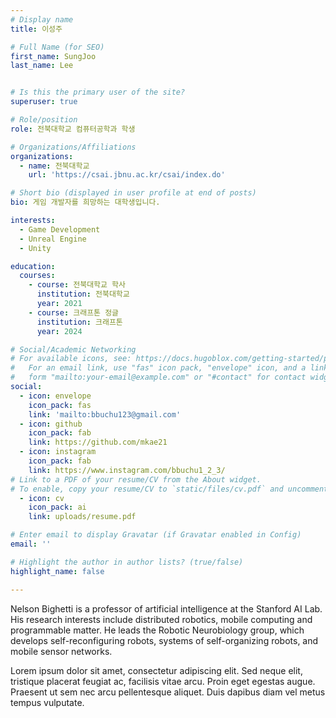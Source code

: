 ```yaml
---
# Display name
title: 이성주

# Full Name (for SEO)
first_name: SungJoo
last_name: Lee


# Is this the primary user of the site?
superuser: true

# Role/position
role: 전북대학교 컴퓨터공학과 학생

# Organizations/Affiliations
organizations:
  - name: 전북대학교
    url: 'https://csai.jbnu.ac.kr/csai/index.do'

# Short bio (displayed in user profile at end of posts)
bio: 게임 개발자를 희망하는 대학생입니다.

interests:
  - Game Development
  - Unreal Engine
  - Unity

education:
  courses:
    - course: 전북대학교 학사
      institution: 전북대학교
      year: 2021
    - course: 크래프톤 정글
      institution: 크래프톤
      year: 2024

# Social/Academic Networking
# For available icons, see: https://docs.hugoblox.com/getting-started/page-builder/#icons
#   For an email link, use "fas" icon pack, "envelope" icon, and a link in the
#   form "mailto:your-email@example.com" or "#contact" for contact widget.
social:
  - icon: envelope
    icon_pack: fas
    link: 'mailto:bbuchu123@gmail.com'
  - icon: github
    icon_pack: fab
    link: https://github.com/mkae21
  - icon: instagram
    icon_pack: fab
    link: https://www.instagram.com/bbuchu1_2_3/
# Link to a PDF of your resume/CV from the About widget.
# To enable, copy your resume/CV to `static/files/cv.pdf` and uncomment the lines below.
  - icon: cv
    icon_pack: ai
    link: uploads/resume.pdf

# Enter email to display Gravatar (if Gravatar enabled in Config)
email: ''

# Highlight the author in author lists? (true/false)
highlight_name: false

---
```


Nelson Bighetti is a professor of artificial intelligence at the Stanford AI Lab. His research interests include distributed robotics, mobile computing and programmable matter. He leads the Robotic Neurobiology group, which develops self-reconfiguring robots, systems of self-organizing robots, and mobile sensor networks.

Lorem ipsum dolor sit amet, consectetur adipiscing elit. Sed neque elit, tristique placerat feugiat ac, facilisis vitae arcu. Proin eget egestas augue. Praesent ut sem nec arcu pellentesque aliquet. Duis dapibus diam vel metus tempus vulputate.
